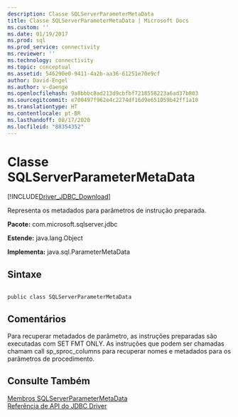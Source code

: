 ```yaml
---
description: Classe SQLServerParameterMetaData
title: Classe SQLServerParameterMetaData | Microsoft Docs
ms.custom: ''
ms.date: 01/19/2017
ms.prod: sql
ms.prod_service: connectivity
ms.reviewer: ''
ms.technology: connectivity
ms.topic: conceptual
ms.assetid: 546290e0-9411-4a2b-aa36-61251e70e9cf
author: David-Engel
ms.author: v-daenge
ms.openlocfilehash: 9a8bbbc8ad213d9cbfbf7218558223a6ad37b803
ms.sourcegitcommit: e700497f962e4c2274df16d9e651059b42ff1a10
ms.translationtype: HT
ms.contentlocale: pt-BR
ms.lasthandoff: 08/17/2020
ms.locfileid: "88354352"
---
```

# <a name="sqlserverparametermetadata-class"></a>Classe SQLServerParameterMetaData
[!INCLUDE[Driver_JDBC_Download](../../../includes/driver_jdbc_download.md)]

  Representa os metadados para parâmetros de instrução preparada.  
  
 **Pacote:** com.microsoft.sqlserver.jdbc  
  
 **Estende:** java.lang.Object  
  
 **Implementa:** java.sql.ParameterMetaData  
  
## <a name="syntax"></a>Sintaxe  
  
```  
  
public class SQLServerParameterMetaData  
```  
  
## <a name="remarks"></a>Comentários  
 Para recuperar metadados de parâmetro, as instruções preparadas são executadas com SET FMT ONLY. As instruções que podem ser chamadas chamam call sp_sproc_columns para recuperar nomes e metadados para os parâmetros de procedimento.  
  
## <a name="see-also"></a>Consulte Também  
 [Membros SQLServerParameterMetaData](../../../connect/jdbc/reference/sqlserverparametermetadata-members.md)   
 [Referência de API do JDBC Driver](../../../connect/jdbc/reference/jdbc-driver-api-reference.md)  
  
  
